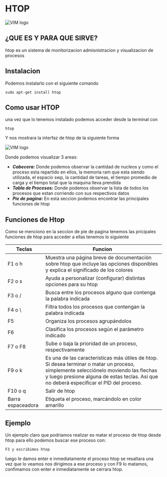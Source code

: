 # HTOP

![VIM logo ](https://blog.trifork.com/wp-content/uploads/2014/08/htop-logo.png)

## ¿QUE ES Y PARA QUE SIRVE?
htop es un sistema de monitorizacion admisnistracion y visualizacion de procesos
## Instalacion
Podemos instalarlo con el siguiente comando 

```
sudo apt-get install htop
```

## Como usar HTOP
una vez que lo tenemos instalado podemos acceder desde la terminal con 

```
htop
```
Y nos mostrara la interfaz de htop de la siguiente forma 

![VIM logo ](https://blog.inovanex.com/wp-content/uploads/2017/12/htop1.jpg)

Donde podemos visualizar 3 areas:

* ***Cabecera:*** Donde podemos observar la cantidad de nucleos y como el proceso esta repartido en ellos, la memoria ram que esta siendo utilizada, el espacio swp, la cantidad de tareas, el tiempo promedio de carga y el tiempo total que la maquina lleva prendida
* ***Tabla de Procesos:*** Donde podemos observar la lista de todos los procesos que estan corriendo con sus respectivos datos
* ***Pie de pagina:*** En esta seccion podemos encontrar las principales funciones de htop

## Funciones de Htop
Como se menciono en la seccion de pie de pagina tenemos las pricipales funciones de htop para acceder a ellas tenemos lo siguiente 

| Teclas            | Funcion     |
|-------------------|-------------|
|F1 o h   | Muestra una página breve de documentación sobre htop que incluye las opciones disponibles y explica el significado de los colores    | 
| F2 o s        | Ayuda a personalizar (configurar) distintas opciones para su htop       | 
| F3 o / | Busca entre los procesos alguno que contenga la palabra indicada |
| F4 o \          | Filtra todos los procesos que contengan la palabra indicada  |
| F5           | Organiza los procesos agrupándolos  |
| F6          | Clasifica los procesos según el parámetro indicado  |   
| F7 o F8          | Sube o baja la prioridad de un proceso, respectivamente |
| F9 o k          | Es una de las características más útiles de htop. Si desea terminar o matar un proceso, simplemente selecciónelo moviendo las flechas y luego presione alguna de estas teclas. Así que no deberá especificar el PID del proceso. |
| F10 o q          | Salir de htop |
| Barra espaceadora          | Etiqueta el proceso, marcándolo en color amarillo |


## Ejemplo
Un ejemplo claro que podriamos realizar es matar el proceso de htop desde htop para ello podemos buscar ese proceso con: 

```
F3 y escribimos htop
```
luego le damos enter e inmediatamente el proceso htop se resaltara una vez que lo veamos nos dirigimos a ese proceso y con F9 lo matamos, confimamos con enter e inmediatamente se cerrara htop. 